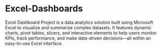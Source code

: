 # Excel-Dashboards
Excel Dashboard Project is a data analytics solution built using Microsoft Excel to visualize and summarize complex datasets. It features dynamic charts, pivot tables, slicers, and interactive elements to help users monitor KPIs, track performance, and make data-driven decisions—all within an easy-to-use Excel interface.
